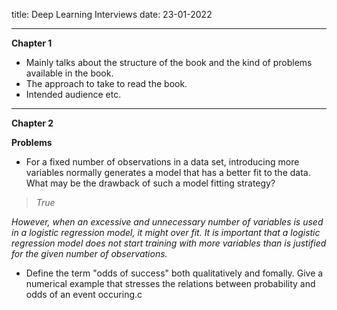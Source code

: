 title: Deep Learning Interviews
date: 23-01-2022

---

__Chapter 1__ 
- Mainly talks about the structure of the book and the kind of problems available in the book. 
- The approach to take to read the book. 
- Intended audience etc. 

---

__Chapter 2__

__Problems__

- For a fixed number of observations in a data set, introducing more variables normally generates a model that has a better fit to the data. What may be the drawback of such a model fitting strategy?

> _True_ 

*However, when an excessive and unnecessary number of variables is used in a logistic regression model, it might over fit. It is important that a logistic regression model does not start training with more variables than is justified for the given number of observations.*

- Define the term "odds of success" both qualitatively and fomally. Give a numerical example that stresses the relations between probability and odds of an event occuring.c